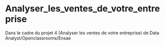 # Analyser_les_ventes_de_votre_entreprise
Dans le cadre du projet 4 (Analyser les ventes de votre entreprise) de Data Analyst/Openclassrooms/Ensae
